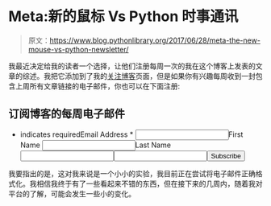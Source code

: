 # Meta:新的鼠标 Vs Python 时事通讯

> 原文：<https://www.blog.pythonlibrary.org/2017/06/28/meta-the-new-mouse-vs-python-newsletter/>

我最近决定给我的读者一个选择，让他们注册每周一次的我在这个博客上发表的文章的综述。我把它添加到了我的[关注博客](https://www.blog.pythonlibrary.org/follow/)页面，但是如果你有兴趣每周收到一封包含上周所有文章链接的电子邮件，你也可以在下面注册:

<link href="//cdn-images.mailchimp.com/embedcode/classic-10_7.css" rel="stylesheet" type="text/css">

<form action="//pythonlibrary.us16.list-manage.com/subscribe/post?u=7086459c1a46ba8cfe6305c06&amp;id=1036cbbc9f" method="post" id="mc-embedded-subscribe-form" name="mc-embedded-subscribe-form" class="validate" target="_blank" novalidate="">

## 订阅博客的每周电子邮件

* indicates required<label for="mce-EMAIL">Email Address *</label> 
<input type="email" value="" name="EMAIL" class="required email" id="mce-EMAIL"><label for="mce-FNAME">First Name</label>
<input type="text" value="" name="FNAME" class="" id="mce-FNAME"><label for="mce-LNAME">Last Name</label>
<input type="text" value="" name="LNAME" class="" id="mce-LNAME"><input type="text" name="b_7086459c1a46ba8cfe6305c06_1036cbbc9f" tabindex="-1" value=""><input type="submit" value="Subscribe" name="subscribe" id="mc-embedded-subscribe" class="button">

我要指出的是，这对我来说是一个小小的实验，我目前正在尝试将电子邮件正确格式化。我相信我终于有了一些看起来不错的东西，但在接下来的几周内，随着我对平台的了解，可能会发生一些小的变化。

</form>